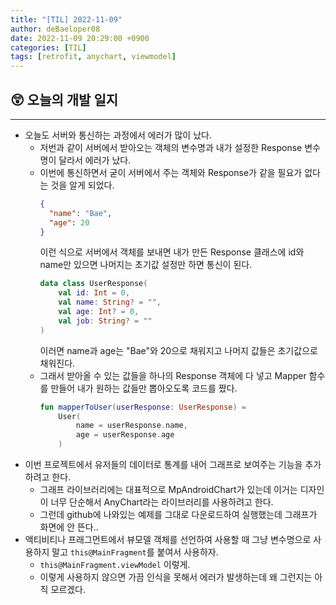 ```yaml
---
title: "[TIL] 2022-11-09"
author: deBaeloper08
date: 2022-11-09 20:29:00 +0900
categories: [TIL]
tags: [retrofit, anychart, viewmodel]
---
```


## 😲 오늘의 개발 일지

---

- 오늘도 서버와 통신하는 과정에서 에러가 많이 났다.
  - 저번과 같이 서버에서 받아오는 객체의 변수명과 내가 설정한 Response 변수명이 달라서 에러가 났다.
  - 이번에 통신하면서 굳이 서버에서 주는 객체와 Response가 같을 필요가 없다는 것을 알게 되었다.
    ```json
    {
      "name": "Bae",
      "age": 20
    }
    ```
    이런 식으로 서버에서 객체를 보내면 내가 만든 Response 클래스에 id와 name만 있으면 나머지는 초기값 설정만 하면 통신이 된다.
    ```kotlin
    data class UserResponse(
        val id: Int = 0,
        val name: String? = "",
        val age: Int? = 0,
        val job: String? = ""
    )
    ```
    이러면 name과 age는 "Bae"와 20으로 채워지고 나머지 값들은 초기값으로 채워진다.
  - 그래서 받아올 수 있는 값들을 하나의 Response 객체에 다 넣고 Mapper 함수를 만들어 내가 원하는 값들만 뽑아오도록 코드를 짰다.
    ```kotlin
    fun mapperToUser(userResponse: UserResponse) =
        User(
            name = userResponse.name,
            age = userResponse.age
        )
    ```
- 이번 프로젝트에서 유저들의 데이터로 통계를 내어 그래프로 보여주는 기능을 추가하려고 한다.
  - 그래프 라이브러리에는 대표적으로 MpAndroidChart가 있는데 이거는 디자인이 너무 단순해서 AnyChart라는 라이브러리를 사용하려고 한다.
  - 그런데 github에 나와있는 예제를 그대로 다운로드하여 실행했는데 그래프가 화면에 안 뜬다..
- 액티비티나 프래그먼트에서 뷰모델 객체를 선언하여 사용할 때 그냥 변수명으로 사용하지 말고 `this@MainFragment`를 붙여서 사용하자.
  - `this@MainFragment.viewModel` 이렇게.
  - 이렇게 사용하지 않으면 가끔 인식을 못해서 에러가 발생하는데 왜 그런지는 아직 모르겠다.
